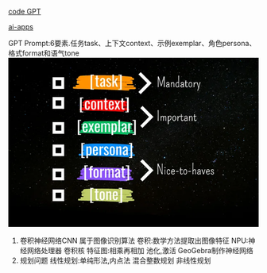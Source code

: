 [code GPT](https://artificialcorner.com/p/the-best-gpts-for-programmers?ref=dailydev)

[ai-apps](https://www.ai-apps.com.cn/)

GPT Prompt:6要素.任务task、上下文context、示例exemplar、角色persona、格式format和语气tone
![prompt](./img/prompt.webp)

1. 卷积神经网络CNN
属于图像识别算法
卷积:数学方法提取出图像特征
NPU:神经网络处理器
卷积核   特征图:相乘再相加
池化,激活
GeoGebra制作神经网络
2. 规划问题
线性规划:单纯形法,内点法
混合整数规划
非线性规划